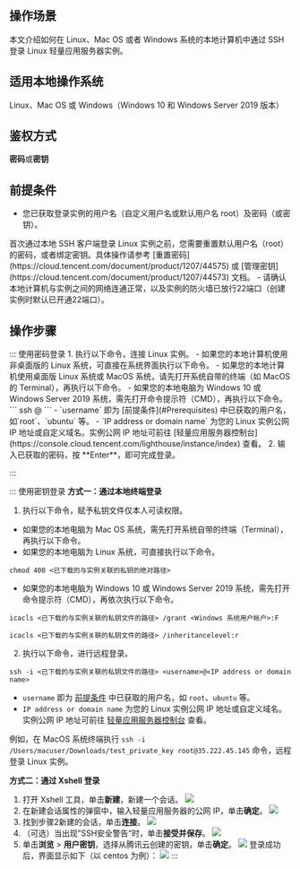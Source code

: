 ## 操作场景
本文介绍如何在 Linux、Mac OS 或者 Windows 系统的本地计算机中通过 SSH 登录 Linux 轻量应用服务器实例。

## 适用本地操作系统
Linux、Mac OS 或 Windows（Windows 10 和 Windows Server 2019 版本）

## 鉴权方式
**密码**或**密钥**

[](id:Prerequisites)
## 前提条件
- 您已获取登录实例的用户名（自定义用户名或默认用户名 root）及密码（或密钥）。
<dx-alert infotype="notice" title="">
首次通过本地 SSH 客户端登录 Linux 实例之前，您需要重置默认用户名（root）的密码，或者绑定密钥。具体操作请参考 [重置密码](https://cloud.tencent.com/document/product/1207/44575) 或 [管理密钥](https://cloud.tencent.com/document/product/1207/44573) 文档。
</dx-alert>
- 请确认本地计算机与实例之间的网络连通正常，以及实例的防火墙已放行22端口（创建实例时默认已开通22端口）。


## 操作步骤
<dx-tabs>
::: 使用密码登录
1. 执行以下命令，连接 Linux 实例。
<dx-alert infotype="explain" title="">
- 如果您的本地计算机使用非桌面版的 Linux 系统，可直接在系统界面执行以下命令。
- 如果您的本地计算机使用桌面版 Linux 系统或 MacOS 系统，请先打开系统自带的终端（如 MacOS 的 Terminal），再执行以下命令。
- 如果您的本地电脑为 Windows 10 或 Windows Server 2019 系统，需先打开命令提示符（CMD），再执行以下命令。
</dx-alert>
```
ssh <username>@<IP address or domain name>
```
 - `username` 即为 [前提条件](#Prerequisites) 中已获取的用户名，如`root`、`ubuntu` 等。
 - `IP address or domain name` 为您的 Linux 实例公网 IP 地址或自定义域名。实例公网 IP 地址可前往 [轻量应用服务器控制台](https://console.cloud.tencent.com/lighthouse/instance/index) 查看。
2. 输入已获取的密码，按 **Enter**，即可完成登录。

:::

::: 使用密钥登录
**方式一：通过本地终端登录**
1. 执行以下命令，赋予私钥文件仅本人可读权限。
 - 如果您的本地电脑为 Mac OS 系统，需先打开系统自带的终端（Terminal），再执行以下命令。
 - 如果您的本地电脑为 Linux 系统，可直接执行以下命令。
```
chmod 400 <已下载的与实例关联的私钥的绝对路径>
```
 - 如果您的本地电脑为 Windows 10 或 Windows Server 2019 系统，需先打开命令提示符（CMD），再依次执行以下命令。
```
icacls <已下载的与实例关联的私钥文件的路径> /grant <Windows 系统用户帐户>:F
```
```
icacls <已下载的与实例关联的私钥文件的路径> /inheritancelevel:r
```
2. 执行以下命令，进行远程登录。
```
ssh -i <已下载的与实例关联的私钥文件的路径> <username>@<IP address or domain name>
```
 - `username` 即为 [前提条件](#Prerequisites) 中已获取的用户名，如 `root`、`ubuntu` 等。
 - `IP address or domain name` 为您的 Linux 实例公网 IP 地址或自定义域名。实例公网 IP 地址可前往 [轻量应用服务器控制台](https://console.cloud.tencent.com/lighthouse/instance/index) 查看。
 
  例如，在 MacOS 系统终端执行 `ssh -i /Users/macuser/Downloads/test_private_key root@35.222.45.145` 命令，远程登录 Linux 实例。<br>


**方式二：通过 Xshell 登录**
1. 打开 Xshell 工具，单击**新建**，新建一个会话。
![](https://qcloudimg.tencent-cloud.cn/raw/1435b988692fd303846706d86633dbd2.png)
2. 在新建会话属性的弹窗中，输入轻量应用服务器的公网 IP，单击**确定**。
![](https://qcloudimg.tencent-cloud.cn/raw/0d58ca247435475344d488c1c2079f30.png)
3. 找到步骤2新建的会话，单击**连接**。
![](https://qcloudimg.tencent-cloud.cn/raw/4119e37578ce90899261cd2406b7dd90.png)
4. （可选）当出现”SSH安全警告“时，单击**接受并保存**。
![](https://qcloudimg.tencent-cloud.cn/raw/8294dade6592e0868c390c254e4bd2cd.png)
5. 单击**浏览** > **用户密钥**，选择从腾讯云创建的密钥，单击**确定**。
![](https://qcloudimg.tencent-cloud.cn/raw/71a561cfc4c7d740b9b3c572c942050e.png)
登录成功后，界面显示如下（以 centos 为例）：
![](https://qcloudimg.tencent-cloud.cn/raw/d2029b70a9885f22b721a04551dd954a.png)
:::
</dx-tabs>


